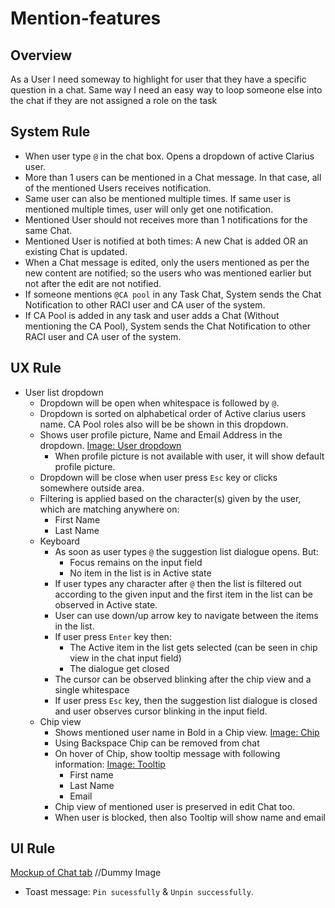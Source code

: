 # Mention-features

## Overview

As a User I need someway to highlight for user that they have a specific question in a chat. Same way I need an easy way to loop someone else into the chat if they are not assigned a role on the task

## System Rule

- When user type `@` in the chat box. Opens a dropdown of active Clarius user.
- More than 1 users can be mentioned in a Chat message. In that case, all of the mentioned Users receives notification.
- Same user can also be mentioned multiple times. If same user is mentioned multiple times, user will only get one notification.
- Mentioned User should not receives more than 1 notifications for the same Chat.
- Mentioned User is notified at both times: A new Chat is added OR an existing Chat is updated.
- When a Chat message is edited, only the users mentioned as per the new content are notified; so the users who was mentioned earlier but not after the edit are not notified.
- If someone mentions `@CA pool` in any Task Chat, System sends the Chat Notification to other RACI user and CA user of the system.
- If CA Pool is added in any task and user adds a Chat (Without mentioning the CA Pool), System sends the Chat Notification to other RACI user and CA user of the system.

## UX Rule

- User list dropdown
    - Dropdown will be open when whitespace is followed by `@`.
    - Dropdown is sorted on alphabetical order of Active clarius users name. CA Pool roles also will be be shown in this dropdown.
    - Shows user profile picture, Name and Email Address in the dropdown. [Image: User dropdown](https://drive.google.com/file/d/1A18YEZr91MIp_jaRbrW4uy9dxxtkOE6D/view?usp=sharing)
        - When profile picture is not available with user, it will show default profile picture.
    - Dropdown will be close when user press `Esc` key or clicks somewhere outside area.
    - Filtering is applied based on the character(s) given by the user, which are matching anywhere on:
        - First Name
        - Last Name
    - Keyboard
        - As soon as user types `@` the suggestion list dialogue opens. But:
            - Focus remains on the input field
            - No item in the list is in Active state
        - If user types any character after `@` then the list is filtered out according to the given input and the first item in the list can be observed in Active state.
        - User can use down/up arrow key to navigate between the items in the list.
        - If user press `Enter` key then:
            - The Active item in the list gets selected (can be seen in chip view in the chat input field)
            - The dialogue get closed
        - The cursor can be observed blinking after the chip view and a single whitespace
        - If user press `Esc` key, then the suggestion list dialogue is closed and user observes cursor blinking in the input field.
    - Chip view
        - Shows mentioned user name in Bold in a Chip view. [Image: Chip](https://drive.google.com/file/d/17r3mgGeGGGK0vR02sp9z6MdCchJ5Xvxd/view?usp=sharing)
        - Using Backspace Chip can be removed from chat
        - On hover of Chip, show tooltip message with following information: [Image: Tooltip]()
            - First name
            - Last Name
            - Email
        - Chip view of mentioned user is preserved in edit Chat too.
        - When user is blocked, then also Tooltip will show name and email

## UI Rule

[Mockup of Chat tab](https://drive.google.com/file/d/1lzSRD8TOtjyC66GnhngYYcoX2KwH0N_F/view?usp=sharing) //Dummy Image
- Toast message: `Pin sucessfully` & `Unpin successfully`.